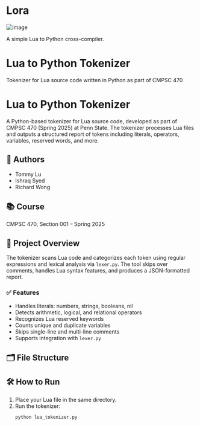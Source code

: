 # Lora

![image](https://github.com/user-attachments/assets/c0455180-2eff-4fac-96ff-28ca391b72ab)

A simple Lua to Python cross-compiler.
# Lua to Python Tokenizer
Tokenizer for Lua source code written in Python as part of CMPSC 470


# Lua to Python Tokenizer

A Python-based tokenizer for Lua source code, developed as part of CMPSC 470 (Spring 2025) at Penn State. The tokenizer processes Lua files and outputs a structured report of tokens including literals, operators, variables, reserved words, and more.

## 🧠 Authors
- Tommy Lu
- Ishraq Syed
- Richard Wong

## 📚 Course
CMPSC 470, Section 001 – Spring 2025

## 🧩 Project Overview

The tokenizer scans Lua code and categorizes each token using regular expressions and lexical analysis via `lexer.py`. The tool skips over comments, handles Lua syntax features, and produces a JSON-formatted report.

### ✅ Features
- Handles literals: numbers, strings, booleans, nil
- Detects arithmetic, logical, and relational operators
- Recognizes Lua reserved keywords
- Counts unique and duplicate variables
- Skips single-line and multi-line comments
- Supports integration with `lexer.py`

## 🗂️ File Structure

## 🛠️ How to Run
1. Place your Lua file in the same directory.
2. Run the tokenizer:
   ```bash
   python lua_tokenizer.py
